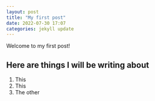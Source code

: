 ```yaml
---
layout: post
title: "My first post"
date: 2022-07-30 17:07
categories: jekyll update
---
```

Welcome to my first post!

## Here are things I will be writing about
1. This
2. This
3. The other
